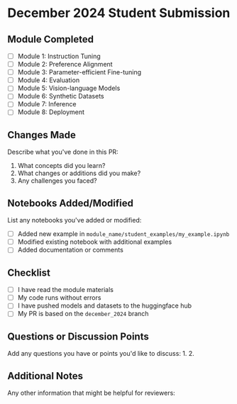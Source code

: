 # December 2024 Student Submission

## Module Completed
- [ ] Module 1: Instruction Tuning
- [ ] Module 2: Preference Alignment
- [ ] Module 3: Parameter-efficient Fine-tuning
- [ ] Module 4: Evaluation
- [ ] Module 5: Vision-language Models
- [ ] Module 6: Synthetic Datasets
- [ ] Module 7: Inference
- [ ] Module 8: Deployment

## Changes Made
Describe what you've done in this PR:
1. What concepts did you learn?
2. What changes or additions did you make?
3. Any challenges you faced?

## Notebooks Added/Modified
List any notebooks you've added or modified:
- [ ] Added new example in `module_name/student_examples/my_example.ipynb`
- [ ] Modified existing notebook with additional examples
- [ ] Added documentation or comments

## Checklist

- [ ] I have read the module materials
- [ ] My code runs without errors
- [ ] I have pushed models and datasets to the huggingface hub
- [ ] My PR is based on the `december_2024` branch

## Questions or Discussion Points
Add any questions you have or points you'd like to discuss:
1. 
2. 

## Additional Notes
Any other information that might be helpful for reviewers:

